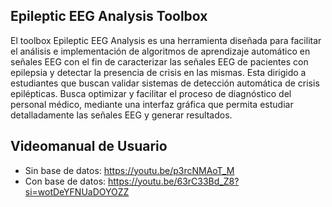 ## Epileptic EEG Analysis Toolbox
El toolbox Epileptic EEG Analysis es una herramienta diseñada para facilitar el análisis e implementación de algoritmos de aprendizaje automático en señales EEG con el fin de caracterizar las señales EEG de pacientes con epilepsia y detectar la presencia de crisis en las mismas. Esta dirigido a estudiantes que buscan validar sistemas de detección automática de crisis epilépticas. Busca optimizar y facilitar el proceso de diagnóstico del personal médico, mediante una interfaz gráfica que permita estudiar detalladamente las señales EEG y generar resultados. 

## Videomanual de Usuario 
- Sin base de datos: https://youtu.be/p3rcNMAoT_M
- Con base de datos: https://youtu.be/63rC33Bd_Z8?si=wotDeYFNUaDOYOZZ



